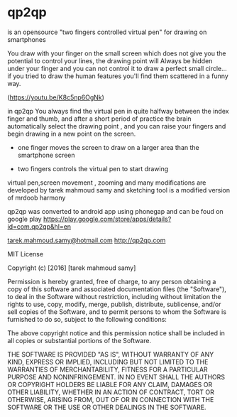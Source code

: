 # qp2qp
is an opensource "two fingers controlled virtual pen" for drawing on smartphones

You draw with your finger on the small screen which does not give you the potential to control your lines,
the drawing point will Always be  hidden under your finger and you can not control it to draw a perfect small circle... if you tried to draw the human  features you'll find them scattered in a funny way.
 
(https://youtu.be/K8c5np6OgNk)

in qp2qp You always find the virtual pen in quite halfway between the index finger and thumb, and after a short period of practice  the brain automatically select the drawing point , and you can raise your fingers and begin drawing in a new point on the screen.

* one finger moves the screen to draw on a larger area than the smartphone screen

* two fingers controls the virtual pen to start drawing

virtual pen,screen movement , zooming and many modifications are developed by tarek mahmoud samy and sketching tool is a modified version of mrdoob harmony

qp2qp was converted to android app using phonegap and can be foud on google play 
https://play.google.com/store/apps/details?id=com.qp2qp&hl=en

tarek.mahmoud.samy@hotmail.com
http://qp2qp.com

MIT License

Copyright (c) [2016] [tarek mahmoud samy]

Permission is hereby granted, free of charge, to any person obtaining a copy
of this software and associated documentation files (the "Software"), to deal
in the Software without restriction, including without limitation the rights
to use, copy, modify, merge, publish, distribute, sublicense, and/or sell
copies of the Software, and to permit persons to whom the Software is
furnished to do so, subject to the following conditions:

The above copyright notice and this permission notice shall be included in all
copies or substantial portions of the Software.

THE SOFTWARE IS PROVIDED "AS IS", WITHOUT WARRANTY OF ANY KIND, EXPRESS OR
IMPLIED, INCLUDING BUT NOT LIMITED TO THE WARRANTIES OF MERCHANTABILITY,
FITNESS FOR A PARTICULAR PURPOSE AND NONINFRINGEMENT. IN NO EVENT SHALL THE
AUTHORS OR COPYRIGHT HOLDERS BE LIABLE FOR ANY CLAIM, DAMAGES OR OTHER
LIABILITY, WHETHER IN AN ACTION OF CONTRACT, TORT OR OTHERWISE, ARISING FROM,
OUT OF OR IN CONNECTION WITH THE SOFTWARE OR THE USE OR OTHER DEALINGS IN THE
SOFTWARE.
